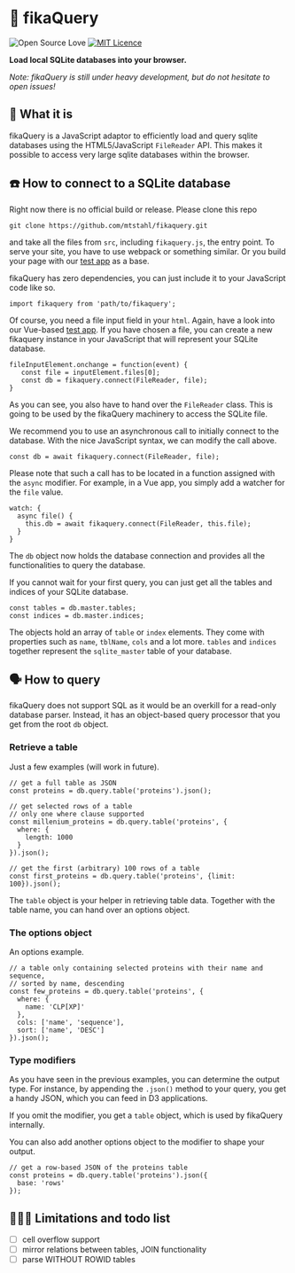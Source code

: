 # 🔎 fikaQuery

![Open Source Love](https://badges.frapsoft.com/os/v1/open-source.png?v=102)
[![MIT Licence](https://badges.frapsoft.com/os/mit/mit.png?v=102)](https://opensource.org/licenses/mit-license.php)

**Load local SQLite databases into your browser.**

*Note: fikaQuery is still under heavy development, but do not hesitate to open issues!*


## 🧐 What it is
fikaQuery is a JavaScript adaptor to efficiently load and query
sqlite databases using the HTML5/JavaScript `FileReader` API.
This makes it possible to access very large sqlite
databases within the browser.


## ☎️ How to connect to a SQLite database
Right now there is no official build or release. Please clone
this repo
```{bash}
git clone https://github.com/mtstahl/fikaquery.git
```
and take all the files from `src`, including `fikaquery.js`, the
entry point. To serve your site, you have to use webpack or
something similar. Or you build your page with our
[test app](https://github.com/mtstahl/fikaquery/tree/master/test-vue)
as a base.

fikaQuery has zero dependencies, you can just include it to your
JavaScript code like so.
```{JavaScript}
import fikaquery from 'path/to/fikaquery';
```
Of course, you need a file input field in your `html`. Again, have a look
into our Vue-based [test app](https://github.com/mtstahl/fikaquery/tree/master/test-vue).
If you have chosen a file, you can create a new fikaquery instance
in your JavaScript that will represent your SQLite database.
```{JavaScript}
fileInputElement.onchange = function(event) {
   const file = inputElement.files[0];
   const db = fikaquery.connect(FileReader, file);
}
```
As you can see, you also have to hand over the `FileReader` class.
This is going to be used by the fikaQuery machinery to
access the SQLite file.

We recommend you to use an asynchronous call to initially connect
to the database. With the nice JavaScript syntax, we can
modify the call above.
```{JavaScript}
const db = await fikaquery.connect(FileReader, file);
```
Please note that such a call has to be located in a function
assigned with the `async` modifier. For example, in a Vue app,
you simply add a watcher for the `file` value.
```{Vue}
watch: {
  async file() {
    this.db = await fikaquery.connect(FileReader, this.file);
  }
}
```
The `db` object now holds the database connection and provides
all the functionalities to query the database.

If you cannot wait for your first query, you can just get all
the tables and indices of your SQLite database.
```{JavaScript}
const tables = db.master.tables;
const indices = db.master.indices;
```
The objects hold an array of `table` or `index` elements. They come
with properties such as `name`, `tblName`, `cols` and a lot more.
`tables` and `indices` together represent the `sqlite_master` table
of your database.


## 🗣 How to query
fikaQuery does not support SQL as it would be an overkill for
a read-only database parser. Instead, it has an object-based query
processor that you get from the root `db` object.

### Retrieve a table
Just a few examples (will work in future).
```{JavaScript}
// get a full table as JSON
const proteins = db.query.table('proteins').json();

// get selected rows of a table
// only one where clause supported
const millenium_proteins = db.query.table('proteins', {
  where: {
    length: 1000
  }
}).json();

// get the first (arbitrary) 100 rows of a table
const first_proteins = db.query.table('proteins', {limit: 100}).json();
```

The `table` object is your helper in retrieving table data.
Together with the table name, you can hand over an options object.

### The options object
An options example.
```{JavaScript}
// a table only containing selected proteins with their name and sequence,
// sorted by name, descending
const few_proteins = db.query.table('proteins', {
  where: {
    name: 'CLP[XP]'
  },
  cols: ['name', 'sequence'],
  sort: ['name', 'DESC']
}).json();
```

### Type modifiers
As you have seen in the previous examples, you can determine the output
type. For instance, by appending the `.json()` method to your query,
you get a handy JSON, which you can feed in D3 applications.

If you omit the modifier, you get a `table` object, which is used by
fikaQuery internally.

You can also add another options object to the modifier to shape your
output.
```{JavaScript}
// get a row-based JSON of the proteins table
const proteins = db.query.table('proteins').json({
  base: 'rows'
});
```


## 👩🏼‍💻 Limitations and todo list
* [ ] cell overflow support
* [ ] mirror relations between tables, JOIN functionality
* [ ] parse WITHOUT ROWID tables
